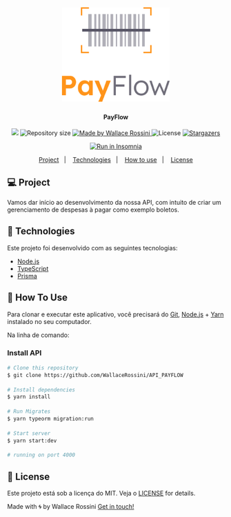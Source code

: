 <h1 align="center">
    <img alt="PayFlow" title="#PlayFlow" src=".github/logo.svg" width="250px"></img>
</h1>
<h4 align="center"> 
  PayFlow
</h4>

<p align="center">
<a href="https://www.codacy.com/gh/WallaceRossini/NLW-04/dashboard?utm_source=github.com&amp;utm_medium=referral&amp;utm_content=WallaceRossini/NLW-04&amp;utm_campaign=Badge_Grade"><img src="https://app.codacy.com/project/badge/Grade/43a25c77fd4a4101a4ecc0d3df303a1e"/></a>

	

<img alt="Repository size" src="https://img.shields.io/github/repo-size/WallaceRossini/API_PAYFLOW">

	

<a href="https://www.linkedin.com/in/wallacerossini/">
  <img alt="Made by Wallace Rossini" src="https://img.shields.io/badge/made%20by-WallaceRossini-%2304D361">
</a>

  <img alt="License" src="https://img.shields.io/badge/license-MIT-brightgreen">
   <a href="https://github.com/WallaceRossini/API_PAYFLOW/stargazers">
    <img alt="Stargazers" src="https://img.shields.io/github/stars/WallaceRossini/API_PAYFLOW?style=social"></img>
  </a>
  </img>
</p>
  <p align="center">
  <a href="https://github.com/WallaceRossini/NLW-04/blob/master/.github/Insomnia.json" target="_blank"><img src="https://insomnia.rest/images/run.svg" alt="Run in Insomnia"></a>
  </p>
</p>
<p align="center">
  <a href="#-project">Project</a>&nbsp;&nbsp;&nbsp;|&nbsp;&nbsp;&nbsp;
  <a href="#rocket-Technologies">Technologies</a>&nbsp;&nbsp;&nbsp;|&nbsp;&nbsp;&nbsp;
  <a href="#-how-to-use">How to use</a>&nbsp;&nbsp;&nbsp;|&nbsp;&nbsp;&nbsp;
  <a href="#memo-license">License</a>
</p> 

## 💻 Project

 Vamos dar início ao desenvolvimento da nossa API, com intuito de criar um gerenciamento de despesas à pagar como exemplo boletos.

## 🚀 Technologies

Este projeto foi desenvolvido com as seguintes tecnologias:

- [Node.js][nodejs]
- [TypeScript][typescript]
- [Prisma](prisma.io)

## 💢 How To Use

Para clonar e executar este aplicativo, você precisará do [Git](https://git-scm.com), [Node.js][nodejs] + [Yarn][yarn] instalado no seu computador.

Na linha de comando:

### Install API 

```bash
# Clone this repository
$ git clone https://github.com/WallaceRossini/API_PAYFLOW

# Install dependencies
$ yarn install

# Run Migrates
$ yarn typeorm migration:run

# Start server
$ yarn start:dev

# running on port 4000
```

## 📝 License

Este projeto está sob a licença do MIT. Veja o [LICENSE](https://github.com/WallaceRossini/API_PAYFLOW/blob/master/LICENSE) for details.

Made with 🌀 by Wallace Rossini [Get in touch!](https://www.linkedin.com/in/wallacerossini/)

[nodejs]: https://nodejs.org/
[typescript]: https://www.typescriptlang.org/
[yarn]: https://yarnpkg.com/